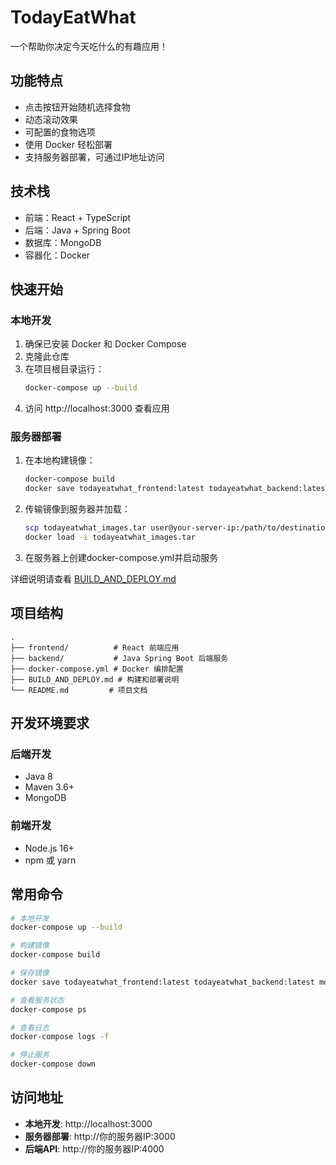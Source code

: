 # TodayEatWhat

一个帮助你决定今天吃什么的有趣应用！

## 功能特点

- 点击按钮开始随机选择食物
- 动态滚动效果
- 可配置的食物选项
- 使用 Docker 轻松部署
- 支持服务器部署，可通过IP地址访问

## 技术栈

- 前端：React + TypeScript
- 后端：Java + Spring Boot
- 数据库：MongoDB
- 容器化：Docker

## 快速开始

### 本地开发

1. 确保已安装 Docker 和 Docker Compose
2. 克隆此仓库
3. 在项目根目录运行：
   ```bash
   docker-compose up --build
   ```
4. 访问 http://localhost:3000 查看应用

### 服务器部署

1. 在本地构建镜像：
   ```bash
   docker-compose build
   docker save todayeatwhat_frontend:latest todayeatwhat_backend:latest mongo:latest -o todayeatwhat_images.tar
   ```

2. 传输镜像到服务器并加载：
   ```bash
   scp todayeatwhat_images.tar user@your-server-ip:/path/to/destination/
   docker load -i todayeatwhat_images.tar
   ```

3. 在服务器上创建docker-compose.yml并启动服务

详细说明请查看 [BUILD_AND_DEPLOY.md](./BUILD_AND_DEPLOY.md)

## 项目结构

```
.
├── frontend/          # React 前端应用
├── backend/           # Java Spring Boot 后端服务
├── docker-compose.yml # Docker 编排配置
├── BUILD_AND_DEPLOY.md # 构建和部署说明
└── README.md         # 项目文档
```

## 开发环境要求

### 后端开发
- Java 8
- Maven 3.6+
- MongoDB

### 前端开发
- Node.js 16+
- npm 或 yarn

## 常用命令

```bash
# 本地开发
docker-compose up --build

# 构建镜像
docker-compose build

# 保存镜像
docker save todayeatwhat_frontend:latest todayeatwhat_backend:latest mongo:latest -o todayeatwhat_images.tar

# 查看服务状态
docker-compose ps

# 查看日志
docker-compose logs -f

# 停止服务
docker-compose down
```

## 访问地址

- **本地开发**: http://localhost:3000
- **服务器部署**: http://你的服务器IP:3000
- **后端API**: http://你的服务器IP:4000 